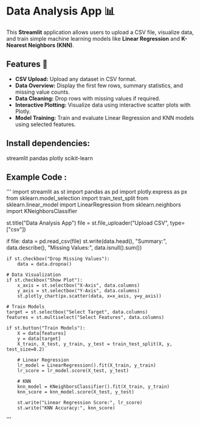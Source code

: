 # Data Analysis App 📊

This **Streamlit** application allows users to upload a CSV file, visualize data, and train simple machine learning models like **Linear Regression** and **K-Nearest Neighbors (KNN)**.

## Features 🚀
- **CSV Upload:** Upload any dataset in CSV format.  
- **Data Overview:** Display the first few rows, summary statistics, and missing value counts.  
- **Data Cleaning:** Drop rows with missing values if required.  
- **Interactive Plotting:** Visualize data using interactive scatter plots with Plotly.  
- **Model Training:** Train and evaluate Linear Regression and KNN models using selected features.


## Install dependencies:

streamlit
pandas
plotly
scikit-learn


## Example Code :

'''
import streamlit as st
import pandas as pd
import plotly.express as px
from sklearn.model_selection import train_test_split
from sklearn.linear_model import LinearRegression
from sklearn.neighbors import KNeighborsClassifier

st.title("Data Analysis App")
file = st.file_uploader("Upload CSV", type=["csv"])

if file:
    data = pd.read_csv(file)
    st.write(data.head(), "Summary:", data.describe(), "Missing Values:", data.isnull().sum())

    if st.checkbox("Drop Missing Values"):
        data = data.dropna()

    # Data Visualization
    if st.checkbox("Show Plot"):
        x_axis = st.selectbox("X-Axis", data.columns)
        y_axis = st.selectbox("Y-Axis", data.columns)
        st.plotly_chart(px.scatter(data, x=x_axis, y=y_axis))

    # Train Models
    target = st.selectbox("Select Target", data.columns)
    features = st.multiselect("Select Features", data.columns)

    if st.button("Train Models"):
        X = data[features]
        y = data[target]
        X_train, X_test, y_train, y_test = train_test_split(X, y, test_size=0.2)

        # Linear Regression
        lr_model = LinearRegression().fit(X_train, y_train)
        lr_score = lr_model.score(X_test, y_test)

        # KNN
        knn_model = KNeighborsClassifier().fit(X_train, y_train)
        knn_score = knn_model.score(X_test, y_test)

        st.write("Linear Regression Score:", lr_score)
        st.write("KNN Accuracy:", knn_score)
'''
